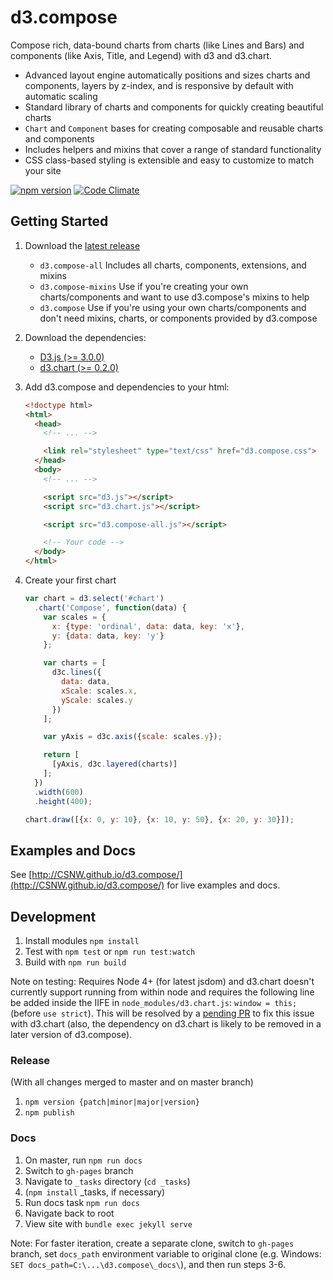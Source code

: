 # d3.compose

Compose rich, data-bound charts from charts (like Lines and Bars) and components (like Axis, Title, and Legend) with d3 and d3.chart.

- Advanced layout engine automatically positions and sizes charts and components, layers by z-index, and is responsive by default with automatic scaling
- Standard library of charts and components for quickly creating beautiful charts
- `Chart` and `Component` bases for creating composable and reusable charts and components
- Includes helpers and mixins that cover a range of standard functionality
- CSS class-based styling is extensible and easy to customize to match your site

[![npm version](https://img.shields.io/npm/v/d3.compose.svg)](https://www.npmjs.com/package/d3.compose)
[![Code Climate](https://codeclimate.com/github/CSNW/d3.compose/badges/gpa.svg)](https://codeclimate.com/github/CSNW/d3.compose)

## Getting Started

1. Download the [latest release](https://github.com/CSNW/d3.compose/releases)

    - `d3.compose-all` Includes all charts, components, extensions, and mixins
    - `d3.compose-mixins` Use if you're creating your own charts/components and want to use d3.compose's mixins to help
    - `d3.compose` Use if you're using your own charts/components and don't need mixins, charts, or components provided by d3.compose

2. Download the dependencies:

    - [D3.js (>= 3.0.0)](http://d3js.org/)
    - [d3.chart (>= 0.2.0)](http://misoproject.com/d3-chart/)

3. Add d3.compose and dependencies to your html:

    ```html
    <!doctype html>
    <html>
      <head>
        <!-- ... -->

        <link rel="stylesheet" type="text/css" href="d3.compose.css">
      </head>
      <body>
        <!-- ... -->

        <script src="d3.js"></script>
        <script src="d3.chart.js"></script>

        <script src="d3.compose-all.js"></script>

        <!-- Your code -->
      </body>
    </html>
    ```

4. Create your first chart

    ```js
    var chart = d3.select('#chart')
      .chart('Compose', function(data) {
        var scales = {
          x: {type: 'ordinal', data: data, key: 'x'},
          y: {data: data, key: 'y'}
        };

        var charts = [
          d3c.lines({
            data: data,
            xScale: scales.x,
            yScale: scales.y
          })
        ];

        var yAxis = d3c.axis({scale: scales.y});

        return [
          [yAxis, d3c.layered(charts)]
        ];
      })
      .width(600)
      .height(400);

    chart.draw([{x: 0, y: 10}, {x: 10, y: 50}, {x: 20, y: 30}]);
    ```

## Examples and Docs

See [http://CSNW.github.io/d3.compose/](http://CSNW.github.io/d3.compose/) for live examples and docs.

## Development

1. Install modules `npm install`
2. Test with `npm test` or `npm run test:watch`
3. Build with `npm run build`

Note on testing: Requires Node 4+ (for latest jsdom) and d3.chart doesn't currently support running from within node
and requires the following line be added inside the IIFE in `node_modules/d3.chart.js`: `window = this;` (before `use strict`). This will be resolved by a [pending PR](https://github.com/misoproject/d3.chart/pull/113) to fix this issue with d3.chart (also, the dependency on d3.chart is likely to be removed in a later version of d3.compose).

### Release

(With all changes merged to master and on master branch)

1. `npm version {patch|minor|major|version}`
2. `npm publish`

### Docs

1. On master, run `npm run docs`
2. Switch to `gh-pages` branch
3. Navigate to `_tasks` directory (`cd _tasks`)
4. (`npm install` _tasks, if necessary)
5. Run docs task `npm run docs`
6. Navigate back to root
7. View site with `bundle exec jekyll serve`

Note: For faster iteration, create a separate clone, switch to `gh-pages` branch, set `docs_path` environment variable to original clone (e.g. Windows: `SET docs_path=C:\...\d3.compose\_docs\`), and then run steps 3-6.
